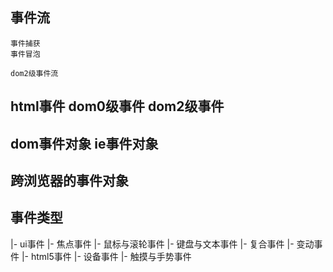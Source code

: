 ## 事件流

    事件捕获
    事件冒泡

    dom2级事件流

## html事件     dom0级事件      dom2级事件      

## dom事件对象   ie事件对象

## 跨浏览器的事件对象

## 事件类型

|-  ui事件
|-  焦点事件
|-  鼠标与滚轮事件
|-  键盘与文本事件
|-  复合事件
|-  变动事件
|-  html5事件
|-  设备事件
|-  触摸与手势事件